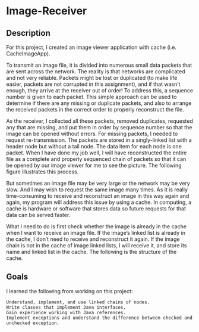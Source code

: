 # Image-Receiver

## Description

For this project, I created an image viewer application with cache (i.e. CacheImageApp).

To transmit an image file, it is divided into numerous small data packets that are sent across the network. The reality is that networks are complicated and not very reliable. Packets might be lost or duplicated (to make life easier, packets are not corrupted in this assignment), and if that wasn’t enough, they arrive at the receiver out of order! To address this, a sequence number is given to each packet. This simple approach can be used to determine if there are any missing or duplicate packets, and also to arrange the received packets in the correct order to properly reconstruct the file.

As the receiver, I collected all these packets, removed duplicates, requested any that are missing, and put them in order by sequence number so that the image can be opened without errors. For missing packets, I needed to request re-transmission. The packets are stored in a singly-linked list with a header node but without a tail node. The data item for each node is one packet. When I have done my job well, I will have reconstructed the entire file as a complete and properly sequenced chain of packets so that it can be opened by our image viewer for me to see the picture. The following figure illustrates this process.

But sometimes an image file may be very large or the network may be very slow. And I may wish to request the same image many times. As it is really time-consuming to receive and reconstruct an image in this way again and again, my program will address this issue by using a cache. In computing, a cache is hardware or software that stores data so future requests for that data can be served faster.

What I need to do is first check whether the image is already in the cache when I want to receive an image file. If the image’s linked list is already in the cache, I don’t need to receive and reconstruct it again. If the image chain is not in the cache of image linked lists, I will receive it, and store its name and linked list in the cache. The following is the structure of the cache.

## Goals

I learned the following from working on this project:

    Understand, implement, and use linked chains of nodes.
    Write classes that implement Java interfaces.
    Gain experience working with Java references.
    Implement exceptions and understand the difference between checked and unchecked exception.
  
